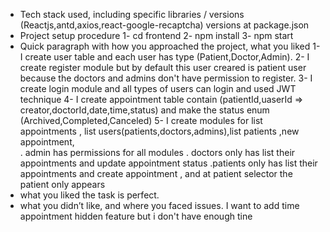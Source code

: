 - Tech stack used, including specific libraries / versions
  (Reactjs,antd,axios,react-google-recaptcha) versions at package.json
- Project setup procedure
    1- cd frontend
    2- npm install
    3- npm start
- Quick paragraph with how you approached the project, what you liked
    1- I create user table and each user has type (Patient,Doctor,Admin).
    2- I create register module but by default this user creared is patient user because the doctors and admins don't have permission to register.
    3- I create login module and all types of users can login and used JWT technique
    4- I create appointment table contain (patientId,uaserId => creator,doctorId,date,time,status)
    and make the status enum (Archived,Completed,Canceled)
    5- I create modules for list appointments , list users(patients,doctors,admins),list patients ,new appointment,  
    . admin has permissions for all modules
    . doctors only has list their appointments and update appointment status
    .patients only has list their appointments and create appointment , and at patient selector the patient only appears
- what you liked
  the task is perfect.
- what you didn’t like, and where you faced issues.
  I want to add time appointment hidden feature but i don't have enough tine
